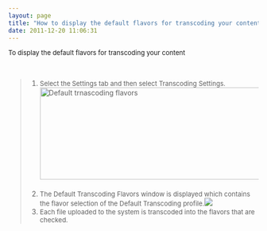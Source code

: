 ```yaml
---
layout: page
title: "How to display the default flavors for transcoding your content?"
date: 2011-12-20 11:06:31
---
```


<span class="mce-procedure" style="font-size: small;">To display the default flavors for transcoding your content</span>

 

> 1.  <span style="font-size: small;">Select the<strong> </strong>Settings tab and then select Transcoding Settings.</span><img src="/sites/default/files/u17/Default%20transcoding%20flavors.png" border="0" alt="Default trnascoding flavors" title="Default trnascoding flavors" width="800" height="185" />  
>     <span style="font-size: small;"><br /></span>
> 2.  <span style="font-size: small;">The Default Transcoding Flavors window is displayed which contains the flavor selection of the Default Transcoding profile.<img src="{{site.url}}/assets/1059">
> 3.  <span style="font-size: small;">Each file uploaded to the system is transcoded into the flavors that are checked. </span>